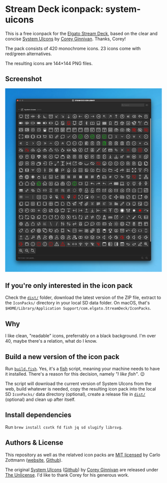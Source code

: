 # Stream Deck iconpack: system-uicons

This is a free iconpack for the [Elgato Stream Deck](https://www.elgato.com/en/stream-deck),
based on the clear and concise [System UIcons](https://systemuicons.com/) by
[Corey Ginnivan](https://corey.ginnivan.net/). Thanks, Corey!

The pack consists of 420 monochrome icons. 23 icons come with red/green
alternatives.

The resulting icons are 144×144 PNG files.

## Screenshot

![Screenshot of v1.1](dist/screenshot-1.1.png)

## If you're only interested in the icon pack

Check the [`dist/`](dist/) folder, download the latest version of the ZIP file,
extract to the `IconPacks/` directory in your local SD data folder. On macOS,
that's `$HOME/Library/Application Support/com.elgato.StreamDeck/IconPacks`.

## Why

I like clean, "readable" icons, preferrably on a black background. I'm over 40,
maybe there's a relation, what do I know.

## Build a new version of the icon pack

Run [`build.fish`](build.fish). Yes, it's a [fish](https://fishshell.com/)
script, meaning your machine needs to have it installed. There's a reason for
this decision, namely _"I like fish"_. 😉

The script will download the current version of System UIcons from the web,
build whatever is needed, copy the resulting icon pack into the local SD
`IconPacks/` data directory (optional), create a release file in
[`dist/`](dist/) (optional) and clean up after itself.

## Install dependencies

Run `brew install csvtk fd fish jq sd slugify librsvg`.

## Authors & License

This repository as well as the relatved icon packs are
[MIT licensed](LICENSE.md) by Carlo Zottmann ([website](https://czm.io),
[Github](https://github.com/carlo)).

The original [System UIcons](https://systemuicons.com/)
([Github](https://github.com/CoreyGinnivan/system-uicons)) by
[Corey Ginnivan](https://corey.ginnivan.net/) are released under
[The Unlicense](https://github.com/CoreyGinnivan/system-uicons/blob/master/LICENSE).
I'd like to thank Corey for his generous work.
